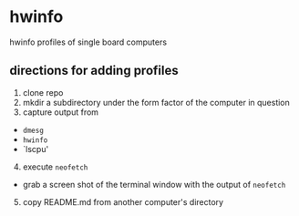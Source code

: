 # hwinfo
hwinfo profiles of single board computers

## directions for adding profiles

1. clone repo
2. mkdir a subdirectory under the form factor of the computer in question
3. capture output from
  * `dmesg`
  * `hwinfo`
  * `lscpu'
4. execute `neofetch`
  * grab a screen shot of the terminal window with the output of `neofetch`
5. copy README.md from another computer's directory
